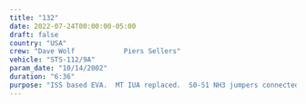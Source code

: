 ```yaml
---
title: "132"
date: 2022-07-24T00:00:00-05:00
draft: false
country: "USA"
crew: "Dave Wolf            Piers Sellers"
vehicle: "STS-112/9A"
param_date: "10/14/2002"
duration: "6:36"
purpose: "ISS based EVA.  MT IUA replaced.  S0-S1 NH3 jumpers connected.  S1-S0 cables and fluid lines connected.   S1 drag link stowed.  SPD's installed on NH3 lines. "
---
```

